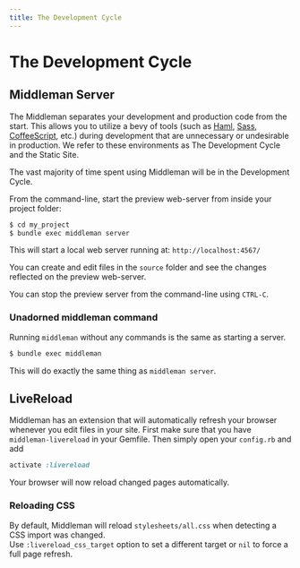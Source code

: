```yaml
---
title: The Development Cycle
---
```


# The Development Cycle

## Middleman Server

The Middleman separates your development and production code from the start.
This allows you to utilize a bevy of tools (such as
[Haml](http://haml.info), [Sass](http://sass-lang.com),
[CoffeeScript](http://coffeescript.org/), etc.) during development that are
unnecessary or undesirable in production.  We refer to these environments as
The Development Cycle and the Static Site.

The vast majority of time spent using Middleman will be in the Development
Cycle.

From the command-line, start the preview web-server from inside your project
folder:

``` bash
$ cd my_project
$ bundle exec middleman server
```

This will start a local web server running at: `http://localhost:4567/`

You can create and edit files in the `source` folder and see the changes
reflected on the preview web-server.

You can stop the preview server from the command-line using `CTRL-C`.

### Unadorned middleman command

Running `middleman` without any commands is the same as starting a server.

``` bash
$ bundle exec middleman
```

This will do exactly the same thing as `middleman server`.

## LiveReload

Middleman has an extension that will automatically refresh your browser
whenever you edit files in your site. First make sure that you have `middleman-livereload` in your Gemfile. Then simply open your `config.rb` and add

``` ruby
activate :livereload
```

Your browser will now reload changed pages automatically.

### Reloading CSS
By default, Middleman will reload `stylesheets/all.css` when detecting a CSS import was changed.  
Use `:livereload_css_target` option to set a different target or `nil` to force a full page refresh.

[HTML5 Boilerplate]: http://html5boilerplate.com
[SMACSS]: http://smacss.com
